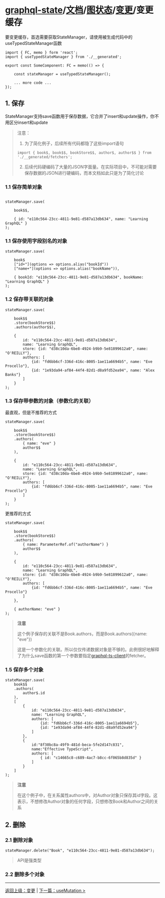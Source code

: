 # [graphql-state](https://github.com/babyfish-ct/graphql-state)/[文档](../../README_zh_CN.md)/[图状态](../README.md)/[变更](./README_zh_CN.md)/变更缓存

要变更缓存，首选需要获取StateManager，请使用被生成代码中的useTypedStateManager函数

```
import { FC, memo } form 'react';
import { useTypedStateManager } from './__generated';

export const SomeComponent: FC = memo(() => {

    const stateManager = useTypedStateManager();
    
    ... more code ...
});
```

## 1. 保存

StateManager支持save函数用于保存数据，它合并了insert和update操作，你不用区分insert和update

> 注意：
> 
> 1. 为了简化例子，后续所有代码都隐了这些import语句
>   ```
>   import { book$, book$$, bookStore$$, author$, author$$ } from './__generated/fetchers';
>   ```
> 2. 后续代码硬编码了大量的JSON字面量。在实际项目中，不可能对需要保存数据的JSON进行硬编码，而本文档如此只是为了简化讨论

### 1.1 保存简单对象
```

stateManager.save(

    book$$,
    
    { id: "e110c564-23cc-4811-9e81-d587a13db634", name: "Learning GraphQL" }
);
```

### 1.1 保存使用字段别名的对象
```
stateManager.save(
    
    book$
    ["id+"](options => options.alias("bookId"))
    ["name+"](options => options.alias("bookName")),
    
    { bookId: "e110c564-23cc-4811-9e81-d587a13db634", bookName: "Learning GraphQL" }
);
```

### 1.2 保存带关联的对象
```
stateManager.save(
    
    book$$
    .store(bookStore$$)
    .authors(author$$),
    
    { 
        id: "e110c564-23cc-4811-9e81-d587a13db634", 
        name: "Learning GraphQL",
        store: {id: "d38c10da-6be8-4924-b9b9-5e81899612a0", name: "O'REILLY"},
        authors: [
            {id: "fd6bb6cf-336d-416c-8005-1ae11a6694b5", name: "Eve Procello"},
            {id: "1e93da94-af84-44f4-82d1-d8a9fd52ea94", name: "Alex Banks"}
        ]
    }
);
```

### 1.3 保存带参数的对象（参数化的关联）

最直观，但是不推荐的方式
```
stateManager.save(
    
    book$$
    .store(bookStore$$)
    .authors(
        { name: "eve" }
        author$$
    ),
    
    { 
        id: "e110c564-23cc-4811-9e81-d587a13db634", 
        name: "Learning GraphQL",
        store: {id: "d38c10da-6be8-4924-b9b9-5e81899612a0", name: "O'REILLY"},
        authors: [
            {id: "fd6bb6cf-336d-416c-8005-1ae11a6694b5", name: "Eve Procello"}
        ]
    }
);
```
更推荐的方式
```
stateManager.save(
    
    book$$
    .store(bookStore$$)
    .authors(
        { name: ParameterRef.of("authorName") }
        author$$
    ),
    
    { 
        id: "e110c564-23cc-4811-9e81-d587a13db634", 
        name: "Learning GraphQL",
        store: {id: "d38c10da-6be8-4924-b9b9-5e81899612a0", name: "O'REILLY"},
        authors: [
            {id: "fd6bb6cf-336d-416c-8005-1ae11a6694b5", name: "Eve Procello"}
        ]
    },
    
    { authorName: "eve" }
);
```

> **注意**
> 
> 这个例子保存的关联不是Book.authors，而是Book.authors({name: "eve"})
> 
> 这是一个参数化的关联。所以仅仅传递数据对象是不够的。此例很好地解释了为什么save函数的第一个参数要指定[graphql-ts-client](https://github.com/babyfish-ct/graphql-ts-client)的fetcher。


### 1.5 保存多个对象

```
stateManager.save(
    book$$
    .authors(
        author$.id
    ),
    [
        { 
            id: "e110c564-23cc-4811-9e81-d587a13db634", 
            name: "Learning GraphQL",
            authors: [
                {id: "fd6bb6cf-336d-416c-8005-1ae11a6694b5"},
                {id: "1e93da94-af84-44f4-82d1-d8a9fd52ea94"}
            ]
        },
        {
            id:"8f30bc8a-49f9-481d-beca-5fe2d147c831",
            name:"Effective TypeScript",
            authors: [
                { id: "c14665c8-c689-4ac7-b8cc-6f065b8d835d" }
            ]
        }
    ]
);
```

> **注意**
> 
> 在这个例子中，在关系属性authors中，对Author对象只保存其id字段。这表示，不想修改Author对象的任何字段，只想修改Book和Author之间的关系

## 2. 删除

### 2.1 删除对象
```
stateManager.delete("Book", "e110c564-23cc-4811-9e81-d587a13db634");
```
> API是强类型

### 2.2 删除多个对象

-----------------------
[返回上级：变更](./README_zh_CN.md) | [下一篇：useMutation >](./useMutation_zh_CN.md)
